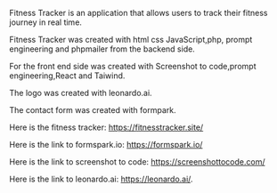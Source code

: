 Fitness Tracker is an application that allows users to track their fitness journey in real time.

Fitness Tracker was created with html css JavaScript,php, prompt engineering and phpmailer from the backend side.

For the front end side was created with Screenshot to code,prompt engineering,React and Taiwind.

The logo was created with leonardo.ai.

The contact form was created with formpark.

Here is the fitness tracker: https://fitnesstracker.site/

Here is the link to formspark.io: https://formspark.io/

Here is the link to screenshot to code: https://screenshottocode.com/

Here is the link to leonardo.ai: https://leonardo.ai/.
